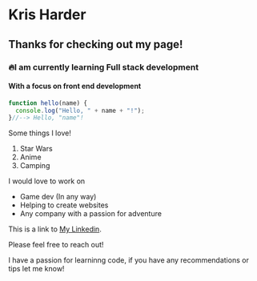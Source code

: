 # **Kris Harder**
## Thanks for checking out my page!


### 🔥I am currently learning Full stack development
#### With a focus on front end development
```javascript
function hello(name) {
  console.log("Hello, " + name + "!");
}//--> Hello, "name"!
```


Some things I love!
1. Star Wars
1. Anime
1. Camping


I would love to work on
- Game dev (In any way) 
- Helping to create websites
- Any company with a passion for adventure


This is a link to [My Linkedin](https://www.linkedin.com/in/kristopher-harder-251828141/).

Please feel free to reach out!


I have a passion for learninng code, if you have any recommendations or tips let me know!
<!---
ScorchedSkyes/ScorchedSkyes is a ✨ special ✨ repository because its `README.md` (this file) appears on your GitHub profile.
You can click the Preview link to take a look at your changes.
--->
